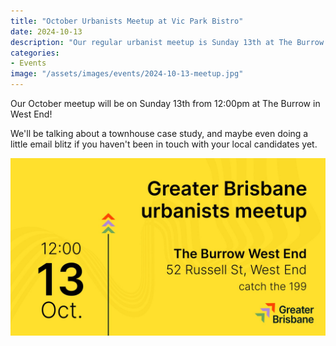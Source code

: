 ```yaml
---
title: "October Urbanists Meetup at Vic Park Bistro"
date: 2024-10-13
description: "Our regular urbanist meetup is Sunday 13th at The Burrow!"
categories:
- Events
image: "/assets/images/events/2024-10-13-meetup.jpg"
---
```


Our October meetup will be on Sunday 13th from 12:00pm at The Burrow in West End!

We'll be talking about a townhouse case study, and maybe even doing a little email blitz if you haven't been in touch with your local candidates yet. 

![12:00pm, 13th October, The Burrow West End on 52 Russell St, catch the 199](/assets/images/events/2024-10-13-meetup.jpg)
